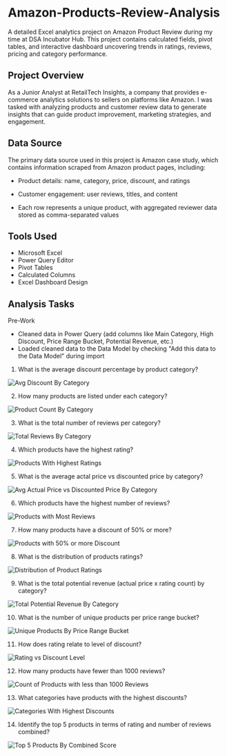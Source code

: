 # Amazon-Products-Review-Analysis
A detailed Excel analytics project on Amazon Product Review during my time at DSA Incubator Hub. This project contains calculated fields, pivot tables, and interactive dashboard uncovering trends in ratings, reviews, pricing and category performance.

## Project Overview
As a Junior Analyst at RetailTech Insights, a company that provides e-commerce analytics solutions to sellers on platforms like Amazon. I was tasked with analyzing products and customer review data to generate insights that can guide product improvement, marketing strategies, and engagement.

## Data Source 
The primary data source used in this project is Amazon case study, which contains information scraped from Amazon product pages, including:

* Product details: name, category, price, discount, and ratings

* Customer engagement: user reviews, titles, and content

* Each row represents a unique product, with aggregated reviewer data stored as comma-separated values

## Tools Used
- Microsoft Excel
- Power Query Editor
- Pivot Tables
- Calculated Columns
- Excel Dashboard Design

## Analysis Tasks

Pre-Work
- Cleaned data in Power Query (add columns like Main Category, High Discount, Price Range Bucket, Potential Revenue, etc.)
- Loaded cleaned data to the Data Model by checking "Add this data to the Data Model" during import

1. What is the average discount percentage by product category?

![Avg Discount By Category](https://github.com/user-attachments/assets/93e5e4a9-bd01-4d6a-93ed-0a4dd5d7f6ab)

2. How many products are listed under each category?

![Product Count By Category](https://github.com/user-attachments/assets/1fd66b04-0fc3-445d-90aa-eca42256fd2c)

3. What is the total number of reviews per category?

![Total Reviews By Category](https://github.com/user-attachments/assets/b4501043-d20a-43db-a57b-cba91062a91a)

4. Which products have the highest rating?

![Products With Highest Ratings](https://github.com/user-attachments/assets/fa8fd355-022d-42b1-9beb-0bb133446cbb)

5. What is the average actal price vs discounted price by category?

![Avg Actual Price vs Discounted Price By Category](https://github.com/user-attachments/assets/9f802bc7-c91f-4c8f-87d2-8395938b072b)

6. Which products have the highest number of reviews?

![Products with Most Reviews](https://github.com/user-attachments/assets/a2d9f68d-6950-47ef-b324-d84895ce9a26)

7. How many products have a discount of 50% or more?

![Products with 50% or more Discount](https://github.com/user-attachments/assets/f71f1c9f-0f5c-4894-859f-7fc7d959ce89)

8. What is the distribution of products ratings?

![Distribution of Product Ratings](https://github.com/user-attachments/assets/a7293124-7016-4fc3-bf88-b4d341031cec)

9. What is the total potential revenue (actual price x rating count) by category?

![Total Potential Revenue By Category](https://github.com/user-attachments/assets/a3599599-7c76-4a10-99a3-6624a93ca899)

10. What is the number of unique products per price range bucket?

![Unique Products By Price Range Bucket](https://github.com/user-attachments/assets/1c6438d6-df8e-4c36-9a1a-c1c24d51ec97)

11. How does rating relate to level of discount?

![Rating vs Discount Level](https://github.com/user-attachments/assets/65d36f3e-2773-431d-8487-43a1664ada4b)

12. How many products have fewer than 1000 reviews?

![Count of Products with less than 1000 Reviews](https://github.com/user-attachments/assets/7082d56c-a8fe-4df9-a39f-58852944c68b)

13. What categories have products with the highest discounts?

![Categories With Highest Discounts](https://github.com/user-attachments/assets/d8b77d85-fa30-4c25-b97d-194c98554f88)

14. Identify the top 5 products in terms of rating and number of reviews combined?

![Top 5 Products By Combined Score](https://github.com/user-attachments/assets/0e31d6e8-ffb3-4fb2-b1d9-33f3b7875fb1)











  

